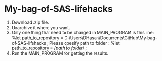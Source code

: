 # My-bag-of-SAS-lifehacks 
1. Download .zip file.
2. Unarchive it where you want.
3. Only one thing that need to be changed in MAIN_PROGRAM is this line:
%let path_to_repository =  C:\Users\DHasan\Documents\GitHub\My-bag-of-SAS-lifehacks ;
Please cpesify path to folder :
%let path_to_repository = /*path to folder*/  ;
4. Run the MAIN_PROGRAM for getting the results.
